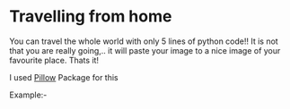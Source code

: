 <h1>Travelling from home</h1> 
<p>You can travel the whole world with only 5 lines of python code!! It is not that you are really going,.. it will paste your image to a nice image of your favourite place. Thats it!</p>
<p>I used <a href="https://pypi.org/project/Pillow/">Pillow</a> Package for this </p>
Example:-
